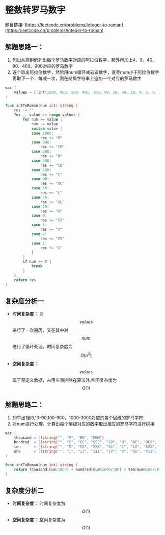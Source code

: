 # 整数转罗马数字

题目链接: [https://leetcode.cn/problems/integer-to-roman](https://leetcode.cn/problems/integer-to-roman)

## 解题思路一：

1. 列出从高到低列出每个罗马数字对应的阿拉伯数字，额外再加上4、9、40、90、400、900对应的罗马数字
2. 逐个取出阿拉伯数字，然后用num循环减去该数字，直至num小于阿拉伯数字再取下一个，每减一次，则在结果字符串上追加一个对应的罗马数字

```go
var (
	values = []int{1000, 900, 500, 400, 100, 90, 50, 40, 10, 9, 5, 4, 1}
)

func intToRoman(num int) string {
	res := ""
	for _, value := range values {
		for num >= value {
			num -= value
			switch value {
			case 1000:
				res += "M"
			case 900:
				res += "CM"
			case 500:
				res += "D"
			case 400:
				res += "CD"
			case 100:
				res += "C"
			case 90:
				res += "XC"
			case 50:
				res += "L"
			case 40:
				res += "XL"
			case 10:
				res += "X"
			case 9:
				res += "IX"
			case 5:
				res += "V"
			case 4:
				res += "IV"
			case 1:
				res += "I"
			}
		}
		if num == 0 {
			break
		}
	}
	return res
}
```

## 复杂度分析一

* **时间复杂度：** 对 $$values$$ 进行了一次遍历，又在其中对 $$num$$ 进行了循环处理，时间复杂度为 $$O(n^2)$$
* **空间复杂度：** $$values$$ 属于预定义数据，占用空间排除在算法外,空间复杂度为 $$O(1)$$

## 解题思路二：

1. 列举出1到9,10-90,100-900，1000-3000对应的每个层级的罗马字符
2. 对num进行处理，计算出每个层级对应的数字取出相应的罗马字符进行拼接

```go
var (
	thousand = []string{"", "M", "MM", "MMM"}
	hundred  = []string{"", "C", "CC", "CCC", "CD", "D", "DC", "DCC", "DCCC", "CM"}
	ten      = []string{"", "X", "XX", "XXX", "XL", "L", "LX", "LXX", "LXXX", "XC"}
	one      = []string{"", "I", "II", "III", "IV", "V", "VI", "VII", "VII", "IX"}
)

func intToRoman(num int) string {
	return thousand[num/1000] + hundred[num%1000/100] + ten[num%100/10] + one[num%10]
}
```

## 复杂度分析二

* **时间复杂度：** 时间复杂度为 $$O(1)$$
* **空间复杂度：** 空间复杂度为 $$O(1)$$
